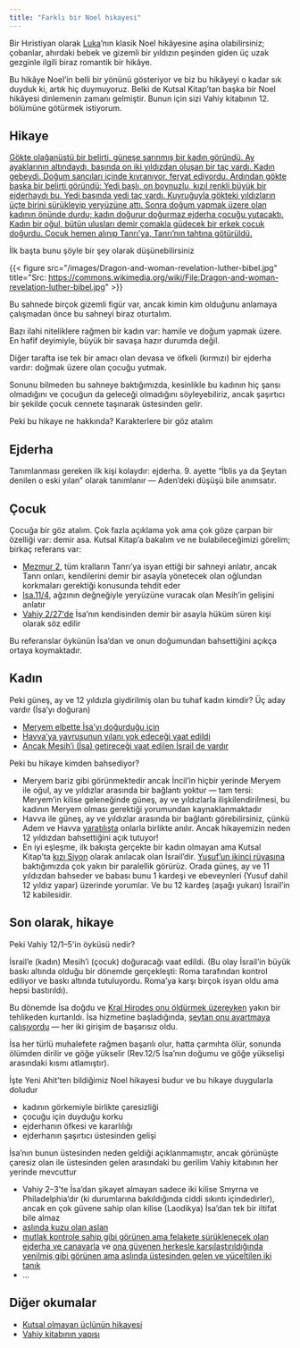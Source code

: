 ```yaml
---
title: "Farklı bir Noel hikayesi"
---
```



Bir Hıristiyan olarak [Luka](https://www.bibleserver.com/TR/Luka2)’nın klasik Noel hikâyesine aşina olabilirsiniz; çobanlar, ahırdaki bebek ve gizemli bir yıldızın peşinden giden üç uzak gezginle ilgili biraz romantik bir hikâye.

Bu hikâye Noel’in belli bir yönünü gösteriyor ve biz bu hikâyeyi o kadar sık duyduk ki, artık hiç duymuyoruz. Belki de Kutsal Kitap’tan başka bir Noel hikâyesi dinlemenin zamanı gelmiştir. Bunun için sizi Vahiy kitabının 12. bölümüne götürmek istiyorum.


## Hikaye

<a name="1bad"></a>
[Gökte olağanüstü bir belirti, güneşe sarınmış bir kadın göründü. Ay ayaklarının altındaydı, başında on iki yıldızdan oluşan bir taç vardı. Kadın gebeydi. Doğum sancıları içinde kıvranıyor, feryat ediyordu. Ardından gökte başka bir belirti göründü: Yedi başlı, on boynuzlu, kızıl renkli büyük bir ejderhaydı bu. Yedi başında yedi taç vardı. Kuyruğuyla gökteki yıldızların üçte birini sürükleyip yeryüzüne attı. Sonra doğum yapmak üzere olan kadının önünde durdu; kadın doğurur doğurmaz ejderha çocuğu yutacaktı. Kadın bir oğul, bütün ulusları demir çomakla güdecek bir erkek çocuk doğurdu. Çocuk hemen alınıp Tanrı’ya, Tanrı’nın tahtına götürüldü.](https://www.bibleserver.com/TR/Vahiy12%3A1-5)

İlk başta bunu şöyle bir şey olarak düşünebilirsiniz

{{< figure src="/images/Dragon-and-woman-revelation-luther-bibel.jpg" title="Src: https://commons.wikimedia.org/wiki/File:Dragon-and-woman-revelation-luther-bibel.jpg" >}}

Bu sahnede birçok gizemli figür var, ancak kimin kim olduğunu anlamaya çalışmadan önce bu sahneyi biraz oturtalım.

Bazı ilahi niteliklere rağmen bir kadın var: hamile ve doğum yapmak üzere. En hafif deyimiyle, büyük bir savaşa hazır durumda değil.

Diğer tarafta ise tek bir amacı olan devasa ve öfkeli (kırmızı) bir ejderha vardır: doğmak üzere olan çocuğu yutmak.

Sonunu bilmeden bu sahneye baktığımızda, kesinlikle bu kadının hiç şansı olmadığını ve çocuğun da geleceği olmadığını söyleyebiliriz, ancak şaşırtıcı bir şekilde çocuk cennete taşınarak üstesinden gelir.

Peki bu hikaye ne hakkında? Karakterlere bir göz atalım


## Ejderha

<a name="ddd2"></a>
Tanımlanması gereken ilk kişi kolaydır: ejderha. 9. ayette “İblis ya da Şeytan denilen o eski yılan” olarak tanımlanır — Aden’deki düşüşü bile anımsatır.


## Çocuk

<a name="8ae1"></a>
Çocuğa bir göz atalım. Çok fazla açıklama yok ama çok göze çarpan bir özelliği var: demir asa. Kutsal Kitap’a bakalım ve ne bulabileceğimizi görelim; birkaç referans var:

- [Mezmur 2](https://www.bibleserver.com/TR/Mezmur2), tüm kralların Tanrı’ya isyan ettiği bir sahneyi anlatır, ancak Tanrı onları, kendilerini demir bir asayla yönetecek olan oğlundan korkmaları gerektiği konusunda tehdit eder
- [Isa.11/4](https://www.bibleserver.com/TR/Ye%C5%9Faya11%3A4), ağzının değneğiyle yeryüzüne vuracak olan Mesih’in gelişini anlatır
- [Vahiy 2/27'de](https://www.bibleserver.com/TR/Vahiy2%3A27) İsa’nın kendisinden demir bir asayla hüküm süren kişi olarak söz edilir


Bu referanslar öykünün İsa’dan ve onun doğumundan bahsettiğini açıkça ortaya koymaktadır.


## Kadın

<a name="8384"></a>
Peki güneş, ay ve 12 yıldızla giydirilmiş olan bu tuhaf kadın kimdir? Üç aday vardır (İsa’yı doğuran)

- [Meryem elbette İsa’yı doğurduğu için](https://www.bibleserver.com/TR/Matta1%3A18-24)
- [Havva’ya yavrusunun yılanı yok edeceği vaat edildi](https://www.bibleserver.com/TR/Yarat%C4%B1l%C4%B1%C5%9F3%3A15)
- [Ancak Mesih’i (İsa) getireceği vaat edilen İsrail de vardır](https://www.bibleserver.com/TR/Ye%C5%9Faya66%3A7)


Peki bu hikaye kimden bahsediyor?

- Meryem bariz gibi görünmektedir ancak İncil’in hiçbir yerinde Meryem ile oğul, ay ve yıldızlar arasında bir bağlantı yoktur — tam tersi: Meryem’in kilise geleneğinde güneş, ay ve yıldızlarla ilişkilendirilmesi, bu kadının Meryem olması gerektiği yorumundan kaynaklanmaktadır
- Havva ile güneş, ay ve yıldızlar arasında bir bağlantı görebilirsiniz, çünkü Adem ve Havva [yaratılışta](https://www.bibleserver.com/TR/Yarat%C4%B1l%C4%B1%C5%9F1) onlarla birlikte anılır. Ancak hikayemizin neden 12 yıldızdan bahsettiğini açık tutuyor!
- En iyi eşleşme, ilk bakışta gerçekte bir kadın olmayan ama Kutsal Kitap’ta [kızı Siyon](https://www.bibleserver.com/TR/Ye%C5%9Faya62%3A11) olarak anılacak olan İsrail’dir. [Yusuf’un ikinci rüyasına](https://www.bibleserver.com/TR/Yarat%C4%B1l%C4%B1%C5%9F37%3A9-10) baktığımızda çok yakın bir paralellik görürüz. Orada güneş, ay ve 11 yıldızdan bahseder ve babası bunu 1 kardeşi ve ebeveynleri (Yusuf dahil 12 yıldız yapar) üzerinde yorumlar. Ve bu 12 kardeş (aşağı yukarı) İsrail’in 12 kabilesidir.



## Son olarak, hikaye

<a name="c879"></a>
Peki Vahiy 12/1–5'in öyküsü nedir?

İsrail’e (kadın) Mesih’i (çocuk) doğuracağı vaat edildi. (Bu olay İsrail’in büyük baskı altında olduğu bir dönemde gerçekleşti: Roma tarafından kontrol ediliyor ve baskı altında tutuluyordu. Roma’ya karşı birçok isyan oldu ama hepsi bastırıldı).

Bu dönemde İsa doğdu ve [Kral Hirodes onu öldürmek üzereyken](https://www.bibleserver.com/TR/Matta2) yakın bir tehlikeden kurtarıldı. İsa hizmetine başladığında, [şeytan onu ayartmaya çalışıyordu](https://www.bibleserver.com/TR/Matta4%3A1-11) — her iki girişim de başarısız oldu.

İsa her türlü muhalefete rağmen başarılı olur, hatta çarmıhta ölür, sonunda ölümden dirilir ve göğe yükselir (Rev.12/5 İsa’nın doğumu ve göğe yükselişi arasındaki kısmı atlamıştır).

İşte Yeni Ahit’ten bildiğimiz Noel hikayesi budur ve bu hikaye duygularla doludur

- kadının görkemiyle birlikte çaresizliği
- çocuğu için duyduğu korku
- ejderhanın öfkesi ve kararlılığı
- ejderhanın şaşırtıcı üstesinden gelişi


İsa’nın bunun üstesinden neden geldiği açıklanmamıştır, ancak görünüşte çaresiz olan ile üstesinden gelen arasındaki bu gerilim Vahiy kitabının her yerinde mevcuttur

- Vahiy 2–3'te İsa’dan şikayet almayan sadece iki kilise Smyrna ve Philadelphia’dır (ki durumlarına bakıldığında ciddi sıkıntı içindedirler), ancak en çok güvene sahip olan kilise (Laodikya) İsa’dan tek bir iltifat bile almaz
- [aslında kuzu olan aslan](https://www.bibleserver.com/TR/Vahiy5%3A5-6)
- [mutlak kontrole sahip gibi görünen ama felakete sürüklenecek olan ejderha ve canavarla](https://www.bibleserver.com/TR/Vahiy13) ve [ona güvenen herkesle karşılaştırıldığında ](https://www.bibleserver.com/TR/Vahiy14%3A6-13)[yenilmiş gibi görünen ama aslında üstesinden gelen ve yüceltilen iki tanık](https://www.bibleserver.com/TR/Vahiy11%3A7-12)
- …



## Diğer okumalar

<a name="59b6"></a>
- [Kutsal olmayan üçlünün hikayesi](../../../content/beasts/expl/the-nature-of-the-beast-in-the-book-of-revelation)
- [Vahiy kitabının yapısı](../../../background/structure/expl/the-structure-of-the-book-of-revelation)







[](https://github.com/revelation-today/revelation-today/blob/main/exampleSite/content/docs/content/jesus/expl/a-different-christmas-story.tr.md)
